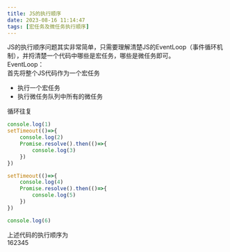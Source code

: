```yaml
---
title: JS的执行顺序
date: 2023-08-16 11:14:47
tags: [宏任务及微任务执行顺序]
---
```


JS的执行顺序问题其实非常简单，只需要理解清楚JS的EventLoop（事件循环机制），并捋清楚一个代码中哪些是宏任务，哪些是微任务即可。  
EventLoop：  
首先将整个JS代码作为一个宏任务
- 执行一个宏任务
- 执行微任务队列中所有的微任务

循环往复  

```javascript
console.log(1)
setTimeout(()=>{
    console.log(2)
    Promise.resolve().then(()=>{
        console.log(3)
    })
})

setTimeout(()=>{
    console.log(4)
    Promise.resolve().then(()=>{
        console.log(5)
    })
})

console.log(6)
```

上述代码的执行顺序为  
162345
